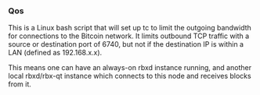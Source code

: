 ### Qos ###

This is a Linux bash script that will set up tc to limit the outgoing bandwidth for connections to the Bitcoin network. It limits outbound TCP traffic with a source or destination port of 6740, but not if the destination IP is within a LAN (defined as 192.168.x.x).

This means one can have an always-on rbxd instance running, and another local rbxd/rbx-qt instance which connects to this node and receives blocks from it.
